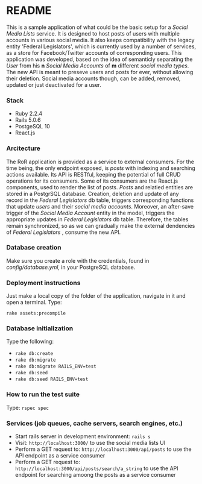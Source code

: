 # README

This is a sample application of what could be the basic setup for a *Social Media Lists* service. It is designed to host posts of users with multiple accounts in various social media. It also keeps compatibility with the legacy entity 'Federal Legislators', which is currently used by a number of services, as a store for Facebook/Twitter accounts of corresponding users. This application was developed, based on the idea of semanticly separating the *User* from his **n** *Social Media Accounts* of **m** different *social media types*. The new API is meant to preseve users and posts for ever, without allowing their deletion. Social media accounts though, can be added, removed, updated or just deactivated for a user. 

### Stack
* Ruby 2.2.4
* Rails 5.0.6
* PostgeSQL 10
* React.js

### Arcitecture
The RoR application is provided as a service to external consumers. For the time being, the only endpoint exposed, is *posts* with indexing and searching actions available. Its API is RESTful, keeping the potential of full CRUD operations for its consumers. Some of its consumers are the React.js components, used to render the list of posts. *Posts* and relatied entities are stored in a PostgrSQL database. Creation, deletion and update of any record in the *Federal Legislators* db table, triggers corresponding functions that update *users* and their *social media accounts*. Moreover, an after-save trigger of the *Social Media Account* entity in the model, triggers the appropriate updates in *Federal Legislators* db table. Therefore, the tables remain synchronized, so as we can gradually make the external dendencies of *Federal Legislators* , consume the new API.

### Database creation
[Install PostgreSQL]:http://postgresguide.com/setup/install.html
Make sure you create a role with the credentials, found in *config/database.yml*, in your PostgreSQL database.

### Deployment instructions
Just make a local copy of the folder of the application, navigate in it and open a terminal. Type:

`rake assets:precompile`

### Database initialization
Type the following:
* `rake db:create`
* `rake db:migrate`
* `rake db:migrate RAILS_ENV=test`
* `rake db:seed`
* `rake db:seed RAILS_ENV=test`

### How to run the test suite
Type:
`rspec spec`

### Services (job queues, cache servers, search engines, etc.)
* Start rails server in development environment:
`rails s`
* Visit:
`http://localhost:3000/`
to use the social media lists UI
* Perform a GET request to:
`http://localhost:3000/api/posts`
to use the API endpoint as a service consumer
* Perform a GET request to:
`http://localhost:3000/api/posts/search/a_string`
to use the API endpoint for searching amoong the posts as a service consumer

